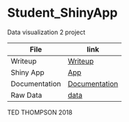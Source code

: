 # Student_ShinyApp
Data visualization 2 project

| File | link |
| ---------- | -------- |
|Writeup|   [Writeup](https://github.com/TeddTech/Student_ShinyApp/blob/master/Writeup.md)   |
|Shiny App      |  [App](https://github.com/TeddTech/Student_ShinyApp/blob/master/app.R)     |
| Documentation| [Documentation](https://github.com/TeddTech/Student_ShinyApp/blob/master/Documentation.md)|
| Raw Data | [data](https://github.com/TeddTech/Student_ShinyApp/blob/master/marks_data.csv) |

TED THOMPSON 2018
